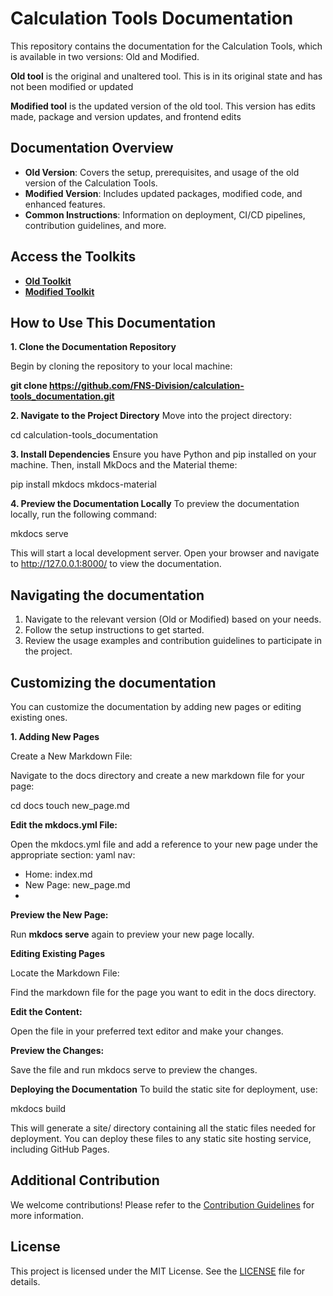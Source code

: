 # Calculation Tools Documentation

This repository contains the documentation for the Calculation Tools, which is available in two versions: Old and Modified.

**Old tool** is the original and unaltered tool. This is in its original state and has not been modified or updated

**Modified tool** is the updated version of the old tool. This version has edits made, package and version updates, and frontend edits

## Documentation Overview

- **Old Version**: Covers the setup, prerequisites, and usage of the old version of the Calculation Tools.
- **Modified Version**: Includes updated packages, modified code, and enhanced features.
- **Common Instructions**: Information on deployment, CI/CD pipelines, contribution guidelines, and more.

## Access the Toolkits

- **[Old Toolkit](https://dev.azure.com/ITUINT/ConnectivityToolkit/_git/calculation-tools?path=%2F&version=GBmain&_a=contents)**
- **[Modified Toolkit](https://dev.azure.com/ITUINT/ConnectivityToolkit/_git/calculation-tools?path=%2F&version=GBmodified&_a=contents)**

## How to Use This Documentation

**1. Clone the Documentation Repository**

Begin by cloning the repository to your local machine:

 
 
**git clone https://github.com/FNS-Division/calculation-tools_documentation.git**

**2. Navigate to the Project Directory**
Move into the project directory:

cd calculation-tools_documentation

**3. Install Dependencies**
Ensure you have Python and pip installed on your machine. Then, install MkDocs and the Material theme:

 
 
pip install mkdocs mkdocs-material

**4. Preview the Documentation Locally**
To preview the documentation locally, run the following command:

 
mkdocs serve

This will start a local development server. Open your browser and navigate to http://127.0.0.1:8000/ to view the documentation.

## Navigating the documentation

1. Navigate to the relevant version (Old or Modified) based on your needs.
2. Follow the setup instructions to get started.
3. Review the usage examples and contribution guidelines to participate in the project.

## Customizing the documentation 

You can customize the documentation by adding new pages or editing existing ones.

**1. Adding New Pages**

Create a New Markdown File:

Navigate to the docs directory and create a new markdown file for your page:
 
cd docs
touch new_page.md

**Edit the mkdocs.yml File:**

Open the mkdocs.yml file and add a reference to your new page under the appropriate section:
yaml
nav:
  - Home: index.md
  - New Page: new_page.md
  - 
**Preview the New Page:**

Run **mkdocs serve** again to preview your new page locally.

**Editing Existing Pages**

Locate the Markdown File:

Find the markdown file for the page you want to edit in the docs directory.

**Edit the Content:**

Open the file in your preferred text editor and make your changes.

**Preview the Changes:**

Save the file and run mkdocs serve to preview the changes.

**Deploying the Documentation**
To build the static site for deployment, use:
 
mkdocs build

This will generate a site/ directory containing all the static files needed for deployment. You can deploy these files to any static site hosting service, including GitHub Pages.



## Additional Contribution

We welcome contributions! Please refer to the [Contribution Guidelines](docs/contribution/guidelines.md) for more information.

## License

This project is licensed under the MIT License. See the [LICENSE](LICENSE) file for details.
